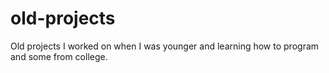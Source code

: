 # old-projects
Old projects I worked on when I was younger and learning how to program and some from college.
